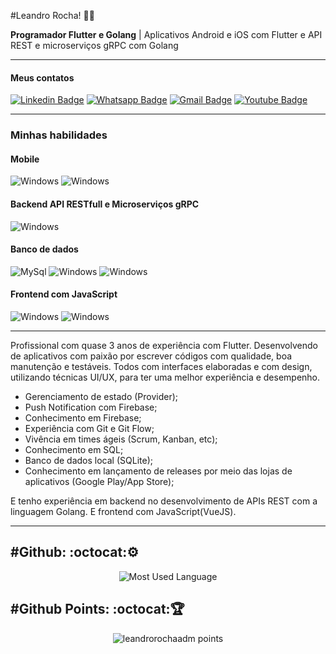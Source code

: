 #Leandro Rocha! :man_technologist:

**Programador Flutter e Golang** | Aplicativos Android e iOS com Flutter e API REST e microserviços gRPC com Golang

<hr>

#### Meus contatos 

[![Linkedin Badge](https://img.shields.io/badge/-Linkedin-6633cc?style=flat-square&logo=Linkedin&logoColor=white&color=black&link=https://www.linkedin.com/in/leandrorochaadm/)](https://www.linkedin.com/in/leandrorochaadm/)
[![Whatsapp Badge](https://img.shields.io/badge/-WhatsApp-6633cc?style=flat-square&logo=Whatsapp&logoColor=white&color=black&link=https://wa.me/556934216904)](https://wa.me/556934216904)
[![Gmail Badge](https://img.shields.io/badge/-Gmail-c14438?style=flat-square&logo=Gmail&logoColor=white&color=black&link=mailto:leandrorochaadm@gmail.com)](mailto:leandrorochaadm@gmail.com)
[![Youtube Badge](https://img.shields.io/badge/-YouTube-c14438?style=flat-square&logo=YouTube&logoColor=white&color=black&link=https://www.youtube.com/channel/UC3IOIEHrxIHDeWBxAklINTA)](https://www.youtube.com/channel/UC3IOIEHrxIHDeWBxAklINTA)

<hr>

### Minhas habilidades

#### Mobile
<p>
    <img alt="Windows" src="https://img.shields.io/badge/-Flutter-blue?style=for-the-badge&logo=Flutter&logoColor=white"/>
    <img alt="Windows" src="https://img.shields.io/badge/-Dart-0175C2?style=for-the-badge&logo=Dart&logoColor=white"/>
</p>

#### Backend API RESTfull e Microserviços gRPC
<p>
    <img alt="Windows" src="https://img.shields.io/badge/-Go-00ADD8?style=for-the-badge&logo=Go&logoColor=fff"/>
</p>

#### Banco de dados

<!-- data base -->
<p>
    <img alt="MySql" src="https://img.shields.io/badge/MySQL-4479A1?style=for-the-badge&logo=mysql&logoColor=white"/>
    <img alt="Windows" src="https://img.shields.io/badge/-Postgresql-336791?style=for-the-badge&logo=postgresql&logoColor=white"/>
    <img alt="Windows" src="https://img.shields.io/badge/-Firebase-FFCA28?style=for-the-badge&logo=firebase&logoColor=272b33"/>
</p>

#### Frontend com JavaScript

<p>
    <img alt="Windows" src="https://img.shields.io/badge/Vue.js-35495E?style=for-the-badge&logo=vue.js&logoColor=4FC08D"/>
    <img alt="Windows" src="https://img.shields.io/badge/Quasar-1976D2?style=for-the-badge&logo=Quasar&logoColor=fff"/>
</p>

<hr>

Profissional com quase 3 anos de experiência com Flutter. Desenvolvendo de aplicativos com paixão por escrever códigos com qualidade, boa manutenção e testáveis. Todos com interfaces elaboradas e com design, utilizando técnicas UI/UX, para ter uma melhor experiência e desempenho.

- Gerenciamento de estado (Provider);
- Push Notification com Firebase;
- Conhecimento em Firebase;
- Experiência com Git e Git Flow;
- Vivência em times ágeis (Scrum, Kanban, etc);
- Conhecimento em SQL;
- Banco de dados local (SQLite);
- Conhecimento em lançamento de releases por meio das lojas de aplicativos (Google Play/App Store);

E tenho experiência em backend no desenvolvimento de APIs REST com a linguagem Golang. E frontend com JavaScript(VueJS).

<hr>


<h2 align='left'>#Github: :octocat:⚙️</h2>
<p align="center">
    <img  align="center" src="https://github-readme-stats.vercel.app/api/top-langs/?username=leandrorochaadm&langs_count=10&layout=compact&show_icons=true&theme=gotham" alt="Most Used Language"/>
</p>

<h2 align='left'>#Github Points: :octocat:🏆️</h2>
<p align="center">
    <img src="https://github-profile-trophy.vercel.app/?username=leandrorochaadm&margin-w=7&hide_border=true&theme=darkhub" alt="leandrorochaadm points"/>
</p>

